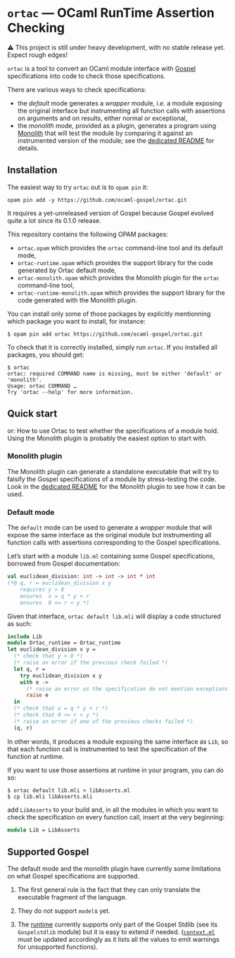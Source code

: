 # `ortac` — OCaml RunTime Assertion Checking

:warning: This project is still under heavy development, with no
stable release yet. Expect rough edges!

`ortac` is a tool to convert an OCaml module interface with [Gospel]
specifications into code to check those specifications.

[Gospel]: https://ocaml-gospel.github.io/gospel/

There are various ways to check specifications:

- the _default_ mode generates a _wrapper_ module, _i.e._ a module
  exposing the original interface but instrumenting all function calls
  with assertions on arguments and on results, either normal or
  exceptional,
- the _monolith_ mode, provided as a plugin, generates a program using
  [Monolith] that will test the module by comparing it against an
  instrumented version of the module; see the [dedicated README] for
  details.

[Monolith]: https://gitlab.inria.fr/fpottier/monolith
[dedicated README]: plugins/monolith/README.md


## Installation

The easiest way to try `ortac` out is to `opam pin` it:

```
opam pin add -y https://github.com/ocaml-gospel/ortac.git
```

It requires a yet-unreleased version of Gospel because Gospel evolved
quite a lot since its 0.1.0 release.

This repository contains the following OPAM packages:

- `ortac.opam` which provides the `ortac` command-line tool and its
  default mode,
- `ortac-runtime.opam` which provides the support library for the code
  generated by Ortac default mode,
- `ortac-monolith.opam` which provides the Monolith plugin for the
  `ortac` command-line tool,
- `ortac-runtime-monolith.opam` which provides the support library for
  the code generated with the Monolith plugin.

You can install only some of those packages by explicitly mentionning
which package you want to install, for instance:

```
$ opam pin add ortac https://github.com/ocaml-gospel/ortac.git
```

To check that it is correctly installed, simply run `ortac`. If you
installed all packages, you should get:

```
$ ortac
ortac: required COMMAND name is missing, must be either 'default' or 'monolith'.
Usage: ortac COMMAND …
Try 'ortac --help' for more information.
```


## Quick start

or: How to use Ortac to test whether the specifications of a module
hold. Using the Monolith plugin is probably the easiest option to
start with.


### Monolith plugin

The Monolith plugin can generate a standalone executable that will try
to falsify the Gospel specifications of a module by stress-testing the
code. Look in the [dedicated README] for the Monolith plugin to see
how it can be used.


### Default mode

The `default` mode can be used to generate a _wrapper_ module that
will expose the same interface as the original module but
instrumenting all function calls with assertions corresponding to the
Gospel specifications.

Let’s start with a module `lib.ml` containing some Gospel
specifications, borrowed from Gospel documentation:

```ocaml
val euclidean_division: int -> int -> int * int
(*@ q, r = euclidean_division x y
    requires y > 0
    ensures  x = q * y + r
    ensures  0 <= r < y *)
```

Given that interface, `ortac default lib.mli` will display a code
structured as such:

```ocaml
include Lib
module Ortac_runtime = Ortac_runtime
let euclidean_division x y =
  (* check that y > 0 *)
  (* raise an error if the previous check failed *)
  let q, r =
    try euclidean_division x y
    with e ->
      (* raise an error as the specification do not mention exceptions *)
      raise e
  in
  (* check that x = q * y + r *)
  (* check that 0 <= r < y *)
  (* raise an error if one of the previous checks failed *)
  (q, r)
```

In other words, it produces a module exposing the same interface as
`Lib`, so that each function call is instrumented to test the
specification of the function at runtime.

If you want to use those assertions at runtime in your program, you
can do so:

```
$ ortac default lib.mli > libAsserts.ml
$ cp lib.mli libAsserts.mli
```

add `LibAsserts` to your build and, in all the modules in which you
want to check the specification on every function call, insert at the
very beginning:

```ocaml
module Lib = LibAsserts
```


## Supported Gospel

The default mode and the monolith plugin have currently some
limitations on what Gospel specifications are supported.

1. The first general rule is the fact that they can only translate the
   executable fragment of the language.

2. They do not support `model`s yet.

3. The [runtime] currently supports only part of the Gospel Stdlib
   (see its `Gospelstdlib` module) but it is easy to extend if needed.
   ([`context.ml`] must be updated accordingly as it lists all the
   values to emit warnings for unsupported functions).

[runtime]: src/runtime/ortac_runtime.ml
[`context.ml`]: src/core/context.ml
